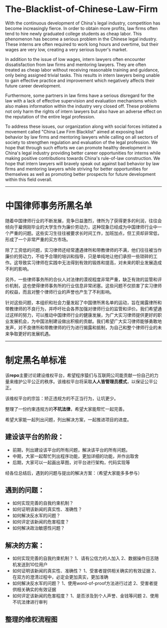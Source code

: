 # The-Blacklist-of-Chinese-Law-Firm

With the continuous development of China's legal industry, competition has become increasingly fierce. In order to obtain more profits, law firms often tend to hire newly graduated college students as cheap labor. This phenomenon has become a serious problem in the Chinese legal industry. These interns are often required to work long hours and overtime, but their wages are very low, creating a very serious buyer's market.

In addition to the issue of low wages, intern lawyers often encounter dissatisfaction from law firms and mentoring lawyers. They are often treated as cheap labor without receiving reasonable training and guidance, only being assigned trivial tasks. This results in intern lawyers being unable to gain effective practice and improvement which negatively affects their future career development. 

Furthermore, some partners in law firms have a serious disregard for the law with a lack of effective supervision and evaluation mechanisms which also makes information within the industry very closed off. These problems not only harm the rights of intern lawyers but also have an adverse effect on the reputation of the entire legal profession. 

To address these issues, our organization along with social forces initiated a movement called "China Law Firm Blacklist" aimed at exposing bad behavior by law firms and mentoring lawyers while calling on all sectors of society to strengthen regulation and evaluation of the legal profession. We hope that through such efforts we can promote healthy development in China's legal industry providing better career opportunities for interns while making positive contributions towards China's rule-of-law construction. We hope that intern lawyers will bravely speak out against bad behavior by law firms and mentoring lawyers while striving for better opportunities for themselves as well as promoting better prospects for future development within this field overall.

------

# 中国律师事务所黑名单

随着中国律师行业的不断发展，竞争日益激烈，律所为了获得更多的利润，往往会倾向于雇佣刚毕业的大学生作为廉价劳动力，这种现象已经成为中国律师行业中一个严重的问题。这些实习生往往被要求长时间工作，加班加点，但工资却非常低，形成了一个非常严重的买方市场。

除了工资低的问题，实习律师还经常遭遇律所和带教律师的不满，他们往往被当作廉价的劳动力，不给予合理的培训和指导，只是单纯地让他们承担一些琐碎的工作。这导致实习律师在实践中无法得到有效的锻炼和提高，对未来的职业发展造成不利的影响。

另外，一些律师事务所的合伙人对法律的漠视程度非常严重，缺乏有效的监管和评价机制，这也使得律师事务所的行业信息非常闭塞。这些问题不仅损害了实习律师的权益，而且对整个律师行业的声誉也产生了不利影响。

针对这些问题，本组织和社会力量发起了中国律所黑名单的运动，旨在揭露律所和带教律师的不良行为，并呼吁社会各界加强对律师行业的监管和评价。我们希望通过这样的努力，可以推动中国律师行业的健康发展，为广大实习律师提供更好的职业发展机会，为中国法制建设做出积极的贡献。我们希望广大实习律师能够勇敢地发声，对不良律所和带教律师的行为进行揭露和抵制，为自己和整个律师行业的未来争取更好的发展机遇。

------
# 制定黑名单标准

该**repo**主要讨论建设维权平台，希望程序猿们与互联网公司能贡献一份自己的力量来维护公平公正的秩序。该维权平台将采取**人人皆管理员模式**，以保证公平公正。

该维权平台的宗旨：矫正违规方的不正当行为，让坑更少。

整理了一份约束违规方的**不坑法律**，希望大家能帮忙一起完善。

希望大家能一起列出问题，列出解决方案，一起推进项目的进度。

## 建设该平台的阶段：

- 前期，列出建设该平台的所有问题，解决该平台的所有问题。
- 中期，大家一起帮忙列出程序功能，更加详细的功能，并作出取舍
- 后期，大家可以一起画出草图，对平台进行架构，代码实现等

经各位总结后，遇到的问题与提出的解决方案：（希望大家能多多参与）

## 遇到的问题：

- 如何实现完善的自我约束机制？
- 如何证明该新闻的真实性、准确性？
- 如何解决反水军的问题？
- 如何评定该新闻的危害程度？
- 如何解决政治敏感性问题？

## 解决的方案：

- 如何实现完善的自我约束机制？
    1、请有公信力的人加入
    2、数据操作日志随机发送到10位用户
- 如何证明该新闻的真实性、准确性？
    1、受害者提供相关确实的有效证据
    2、在双方的澄清过程中，必定会更加真实，更加准确
- 如何解决反水军的问题？
    1、使用word-of-proof方法进行过滤
    2、受害者提供相关确实的有效证据
- 如何评定该新闻的危害程度？
    1、是否涉及到个人声誉、金钱等问题
    2、使用不坑法律进行审判

## 整理的维权流程图
